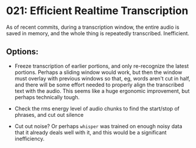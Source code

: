 # 021: Efficient Realtime Transcription

As of recent commits, during a transcription window, the entire audio is saved in memory, and the whole thing is repeatedly transcribed. Inefficient.


## Options:

* Freeze transcription of earlier portions, and only re-recognize the latest portions. Perhaps a sliding window would work, but then the window must overlay with previous windows so that, eg, words aren't cut in half, and there will be some effort needed to properly align the transcribed text with the audio. This seems like a huge ergonomic improvement, but perhaps technically tough.

* Check the rms energy level of audio chunks to find the start/stop of phrases, and cut out silence

* Cut out noise? Or perhaps `whisper` was trained on enough noisy data that it already deals well with it, and this would be a significant inefficiency.
